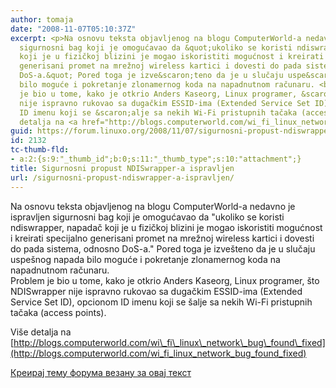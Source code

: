 ```yaml
---
author: tomaja
date: "2008-11-07T05:10:37Z"
excerpt: <p>Na osnovu teksta objavljenog na blogu ComputerWorld-a nedavno je ispravljen
  sigurnosni bag koji je omogućavao da &quot;ukoliko se koristi ndiswrapper, napadač
  koji je u fizičkoj blizini je mogao iskoristiti mogućnost i kreirati specijalno
  generisani promet na mrežnoj wireless kartici i dovesti do pada sistema, odnosno
  DoS-a.&quot; Pored toga je izve&scaron;teno da je u slučaju uspe&scaron;nog napada
  bilo moguće i pokretanje zlonamernog koda na napadnutnom računaru. <br />Problem
  je bio u tome, kako je otkrio Anders Kaseorg, Linux programer, &scaron;to NDISwrapper
  nije ispravno rukovao sa dugačkim ESSID-ima (Extended Service Set ID), opcionom
  ID imenu koji se &scaron;alje sa nekih Wi-Fi pristupnih tačaka (access points).</p><p>Vi&scaron;e
  detalja na <a href="http://blogs.computerworld.com/wi_fi_linux_network_bug_found_fixed">http://blogs.computerworld.com/wi_fi_linux_network_bug_found_fixed</a></p>
guid: https://forum.linuxo.org/2008/11/07/sigurnosni-propust-ndiswrapper-a-ispravljen/
id: 2132
tc-thumb-fld:
- a:2:{s:9:"_thumb_id";b:0;s:11:"_thumb_type";s:10:"attachment";}
title: Sigurnosni propust NDISwrapper-a ispravljen
url: /sigurnosni-propust-ndiswrapper-a-ispravljen/
---
```

Na osnovu teksta objavljenog na blogu ComputerWorld-a nedavno je ispravljen sigurnosni bag koji je omogućavao da "ukoliko se koristi ndiswrapper, napadač koji je u fizičkoj blizini je mogao iskoristiti mogućnost i kreirati specijalno generisani promet na mrežnoj wireless kartici i dovesti do pada sistema, odnosno DoS-a." Pored toga je izve&scaron;teno da je u slučaju uspe&scaron;nog napada bilo moguće i pokretanje zlonamernog koda na napadnutnom računaru.  
Problem je bio u tome, kako je otkrio Anders Kaseorg, Linux programer, &scaron;to NDISwrapper nije ispravno rukovao sa dugačkim ESSID-ima (Extended Service Set ID), opcionom ID imenu koji se &scaron;alje sa nekih Wi-Fi pristupnih tačaka (access points).

Vi&scaron;e detalja na [http://blogs.computerworld.com/wi\_fi\_linux\_network\_bug\_found\_fixed](http://blogs.computerworld.com/wi_fi_linux_network_bug_found_fixed)

<!--break-->

[Креирај тему форума везану за овај текст](https://linuxo.org/nova-tema-na-forumu/?se_pid=2132)